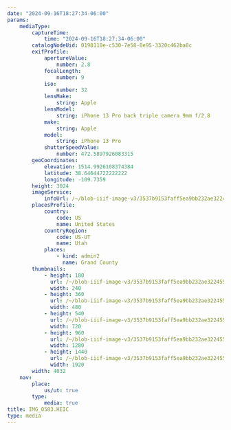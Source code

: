 ```yaml
---
date: "2024-09-16T18:27:34-06:00"
params:
    mediaType:
        captureTime:
            time: "2024-09-16T18:27:34-06:00"
        catalogNodeUid: 0198118e-c530-7e58-8e95-3320c462ba8c
        exifProfile:
            apertureValue:
                number: 2.8
            focalLength:
                number: 9
            iso:
                number: 32
            lensMake:
                string: Apple
            lensModel:
                string: iPhone 13 Pro back triple camera 9mm f/2.8
            make:
                string: Apple
            model:
                string: iPhone 13 Pro
            shutterSpeedValue:
                number: 472.5897926083315
        geoCoordinates:
            elevation: 1514.9926108374384
            latitude: 38.64644722222222
            longitude: -109.7359
        height: 3024
        imageService:
            infoUrl: /~/blob-iiif-image-v3/3537b9153faff5ea9bb232ae322455baa30dc64edb28ab0728c3fd803d78d9d3/info.json
        placesProfile:
            country:
                code: US
                name: United States
            countryRegion:
                code: US-UT
                name: Utah
            places:
                - kind: admin2
                  name: Grand County
        thumbnails:
            - height: 180
              url: /~/blob-iiif-image-v3/3537b9153faff5ea9bb232ae322455baa30dc64edb28ab0728c3fd803d78d9d3/full/240%2C180/0/default.jpg
              width: 240
            - height: 360
              url: /~/blob-iiif-image-v3/3537b9153faff5ea9bb232ae322455baa30dc64edb28ab0728c3fd803d78d9d3/full/480%2C360/0/default.jpg
              width: 480
            - height: 540
              url: /~/blob-iiif-image-v3/3537b9153faff5ea9bb232ae322455baa30dc64edb28ab0728c3fd803d78d9d3/full/720%2C540/0/default.jpg
              width: 720
            - height: 960
              url: /~/blob-iiif-image-v3/3537b9153faff5ea9bb232ae322455baa30dc64edb28ab0728c3fd803d78d9d3/full/1280%2C960/0/default.jpg
              width: 1280
            - height: 1440
              url: /~/blob-iiif-image-v3/3537b9153faff5ea9bb232ae322455baa30dc64edb28ab0728c3fd803d78d9d3/full/1920%2C1440/0/default.jpg
              width: 1920
        width: 4032
    nav:
        place:
            us/ut: true
        type:
            media: true
title: IMG_0583.HEIC
type: media
---
```

